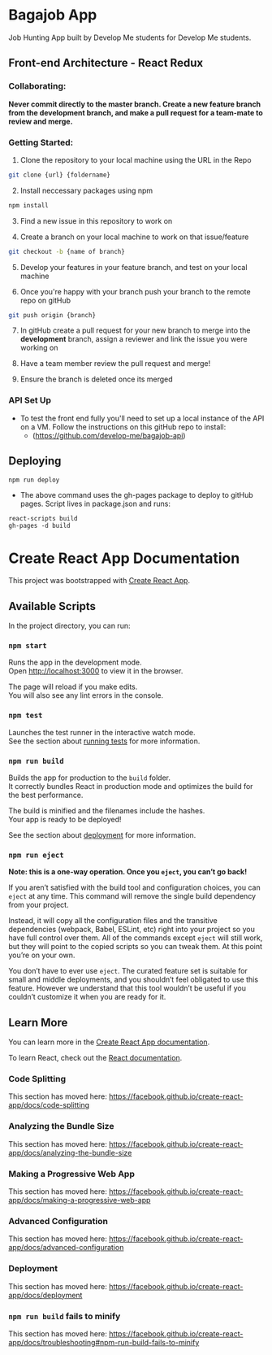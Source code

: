 # Bagajob App
Job Hunting App built by Develop Me students for Develop Me students.
## Front-end Architecture - React Redux

### Collaborating:

**Never commit directly to the master branch. Create a new feature branch from the development branch, and make a pull request for a team-mate to review and merge.**

### Getting Started:

1. Clone the repository to your local machine using the URL in the Repo
```bash
git clone {url} {foldername}
```
2. Install neccessary packages using npm
```bash
npm install
```
3. Find a new issue in this repository to work on

4. Create a branch on your local machine to work on that issue/feature
```bash
git checkout -b {name of branch}
```
5. Develop your features in your feature branch, and test on your local machine

6. Once you're happy with your branch push your branch to the remote repo on gitHub
```bash
git push origin {branch}
```
7. In gitHub create a pull request for your new branch to merge into the **development** branch, assign a reviewer and link the issue you were working on

8. Have a team member review the pull request and merge!

9. Ensure the branch is deleted once its merged

### API Set Up
- To test the front end fully you'll need to set up a local instance of the API on a VM. Follow the instructions on this gitHub repo to install:
  - (https://github.com/develop-me/bagajob-api)
  

## Deploying
```bash
npm run deploy
```

- The above command uses the gh-pages package to deploy to gitHub pages. Script lives in package.json and runs:
```
react-scripts build
gh-pages -d build
```

# Create React App Documentation

This project was bootstrapped with [Create React App](https://github.com/facebook/create-react-app).

## Available Scripts

In the project directory, you can run:

### `npm start`

Runs the app in the development mode.<br />
Open [http://localhost:3000](http://localhost:3000) to view it in the browser.

The page will reload if you make edits.<br />
You will also see any lint errors in the console.

### `npm test`

Launches the test runner in the interactive watch mode.<br />
See the section about [running tests](https://facebook.github.io/create-react-app/docs/running-tests) for more information.

### `npm run build`

Builds the app for production to the `build` folder.<br />
It correctly bundles React in production mode and optimizes the build for the best performance.

The build is minified and the filenames include the hashes.<br />
Your app is ready to be deployed!

See the section about [deployment](https://facebook.github.io/create-react-app/docs/deployment) for more information.

### `npm run eject`

**Note: this is a one-way operation. Once you `eject`, you can’t go back!**

If you aren’t satisfied with the build tool and configuration choices, you can `eject` at any time. This command will remove the single build dependency from your project.

Instead, it will copy all the configuration files and the transitive dependencies (webpack, Babel, ESLint, etc) right into your project so you have full control over them. All of the commands except `eject` will still work, but they will point to the copied scripts so you can tweak them. At this point you’re on your own.

You don’t have to ever use `eject`. The curated feature set is suitable for small and middle deployments, and you shouldn’t feel obligated to use this feature. However we understand that this tool wouldn’t be useful if you couldn’t customize it when you are ready for it.

## Learn More

You can learn more in the [Create React App documentation](https://facebook.github.io/create-react-app/docs/getting-started).

To learn React, check out the [React documentation](https://reactjs.org/).

### Code Splitting

This section has moved here: https://facebook.github.io/create-react-app/docs/code-splitting

### Analyzing the Bundle Size

This section has moved here: https://facebook.github.io/create-react-app/docs/analyzing-the-bundle-size

### Making a Progressive Web App

This section has moved here: https://facebook.github.io/create-react-app/docs/making-a-progressive-web-app

### Advanced Configuration

This section has moved here: https://facebook.github.io/create-react-app/docs/advanced-configuration

### Deployment

This section has moved here: https://facebook.github.io/create-react-app/docs/deployment

### `npm run build` fails to minify

This section has moved here: https://facebook.github.io/create-react-app/docs/troubleshooting#npm-run-build-fails-to-minify
